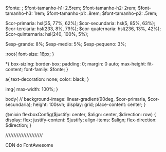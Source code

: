 $fonte: ;
$font-tamanho-h1: 2.5rem;
$font-tamanho-h2: 2rem;
$font-tamanho-h3: 1rem;
$font-tamanho-p1: .8rem;
$font-tamanho-p2: .5rem;

$cor-primaria: hsl(35, 77%, 62%);
$cor-secundaria: hsl(5, 85%, 63%);
$cor-terciaria: hsl(233, 8%, 79%);
$cor-quaternaria: hsl(236, 13%, 42%);
$cor-quinternaria: hsl(240, 100%, 5%);

$esp-grande: 8%;
$esp-medio: 5%;
$esp-pequeno: 3%;


:root{
    font-size: 16px;
}

*{
    box-sizing: border-box;
    padding: 0;
    margin: 0 auto;
    max-height: fit-content;
    font-family: $fonte; 
}

a{
    text-decoration: none;
    color: black;
}

img{
    max-width: 100%;
}

body{
    // background-image: linear-gradient(90deg, $cor-primaria, $cor-secundaria); 
    height: 100svh;
    display: grid;
    place-content: center;
}

@mixin flexboxConfig($justify: center, $align: center, $direction: row)
{
    display: flex;
    justify-content: $justify;
    align-items: $align;
    flex-direction: $direction;
}

///////////////////////

CDN do FontAwesome
<script src="https://kit.fontawesome.com/782e4cfd7d.js" crossorigin="anonymous"></script>
<link rel="stylesheet" href="https://cdnjs.cloudflare.com/ajax/libs/font-awesome/6.4.0/css/all.min.css" integrity="sha512-iecdLmaskl7CVkqkXNQ/ZH/XLlvWZOJyj7Yy7tcenmpD1ypASozpmT/E0iPtmFIB46ZmdtAc9eNBvH0H/ZpiBw==" crossorigin="anonymous" referrerpolicy="no-referrer" />
